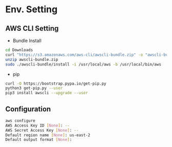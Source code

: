 # Env. Setting


## AWS CLI Setting

* Bundle Install
```sh
cd Downloads
curl "https://s3.amazonaws.com/aws-cli/awscli-bundle.zip" -o "awscli-bundle.zip"
unzip awscli-bundle.zip
sudo ./awscli-bundle/install -i /usr/local/aws -b /usr/local/bin/aws
```

* pip

```sh
curl -O https://bootstrap.pypa.io/get-pip.py
python3 get-pip.py --user
pip3 install awscli --upgrade --user
```


## Configuration

```sh
aws configure
AWS Access Key ID [None]: --
AWS Secret Access Key [None]: --
Default region name [None]: us-east-2
Default output format [None]:
```
